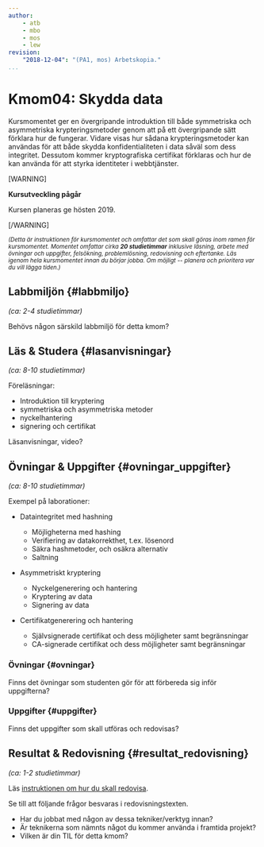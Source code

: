 ```yaml
---
author:
    - atb
    - mbo
    - mos
    - lew
revision:
    "2018-12-04": "(PA1, mos) Arbetskopia."
...
```

Kmom04: Skydda data
==================================

Kursmomentet ger en övergripande introduktion till både symmetriska och asymmetriska krypteringsmetoder genom att på ett övergripande sätt förklara hur de fungerar. Vidare visas hur sådana krypteringsmetoder kan användas för att både skydda konfidentialiteten i data såväl som dess integritet. Dessutom kommer kryptografiska certifikat förklaras och hur de kan använda för att styrka identiteter i webbtjänster.

[WARNING]

**Kursutveckling pågår**

Kursen planeras ge hösten 2019.

[/WARNING]





<!--stop-->

<small><i>(Detta är instruktionen för kursmomentet och omfattar det som skall göras inom ramen för kursmomentet. Momentet omfattar cirka **20 studietimmar** inklusive läsning, arbete med övningar och uppgifter, felsökning, problemlösning, redovisning och eftertanke. Läs igenom hela kursmomentet innan du börjar jobba. Om möjligt -- planera och prioritera var du vill lägga tiden.)</i></small>



Labbmiljön  {#labbmiljo}
---------------------------------

*(ca: 2-4 studietimmar)*

Behövs någon särskild labbmiljö för detta kmom?



Läs &amp; Studera  {#lasanvisningar}
---------------------------------

*(ca: 8-10 studietimmar)*

Föreläsningar:

* Introduktion till kryptering
* symmetriska och asymmetriska metoder
* nyckelhantering
* signering och certifikat

Läsanvisningar, video?



Övningar & Uppgifter  {#ovningar_uppgifter}
-------------------------------------------

*(ca: 8-10 studietimmar)*

Exempel på laborationer:

* Dataintegritet med hashning
    * Möjligheterna med hashing
    * Verifiering av datakorrekthet, t.ex. lösenord
    * Säkra hashmetoder, och osäkra alternativ
    * Saltning

* Asymmetriskt kryptering
    * Nyckelgenerering och hantering
    * Kryptering av data
    * Signering av data

* Certifikatgenerering och hantering
    * Självsignerade certifikat och dess möjligheter samt begränsningar
    * CA-signerade certifikat och dess möjligheter samt begränsningar



### Övningar {#ovningar}

Finns det övningar som studenten gör för att förbereda sig inför uppgifterna?



### Uppgifter {#uppgifter}

Finns det uppgifter som skall utföras och redovisas?



Resultat & Redovisning  {#resultat_redovisning}
-----------------------------------------------

*(ca: 1-2 studietimmar)*

Läs [instruktionen om hur du skall redovisa](./../redovisa).

Se till att följande frågor besvaras i redovisningstexten.

<!-- * Fråga relaterad till kursmaterialet. -->

* Har du jobbat med någon av dessa tekniker/verktyg innan?
* Är teknikerna som nämnts något du kommer använda i framtida projekt?
* Vilken är din TIL för detta kmom?
